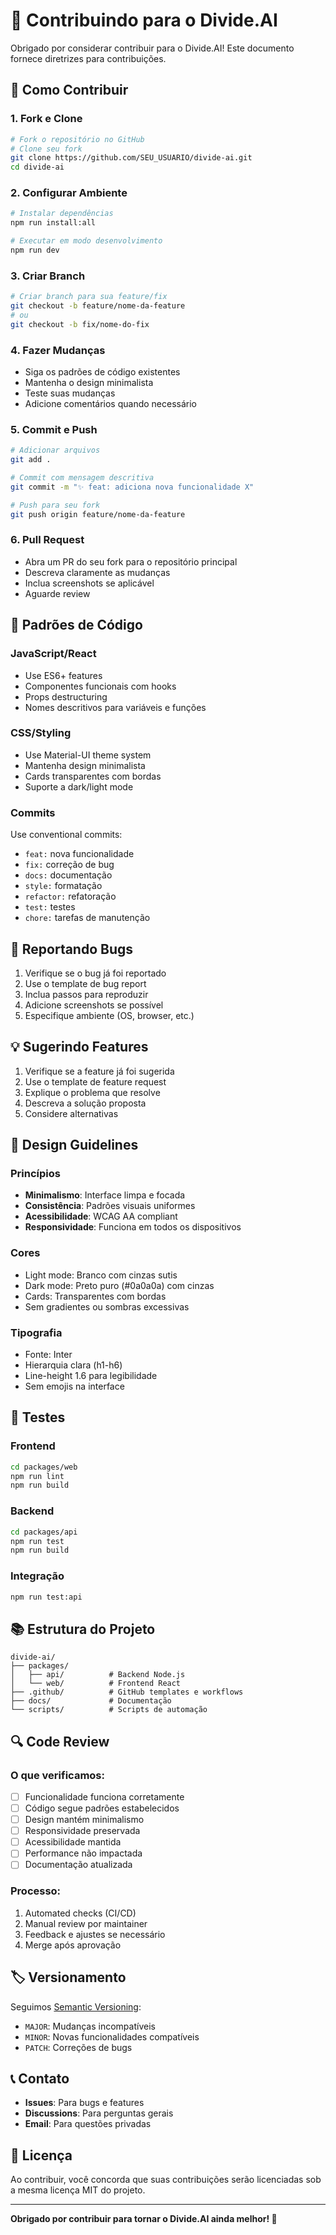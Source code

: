 # 🤝 Contribuindo para o Divide.AI

Obrigado por considerar contribuir para o Divide.AI! Este documento fornece diretrizes para contribuições.

## 🚀 Como Contribuir

### 1. Fork e Clone
```bash
# Fork o repositório no GitHub
# Clone seu fork
git clone https://github.com/SEU_USUARIO/divide-ai.git
cd divide-ai
```

### 2. Configurar Ambiente
```bash
# Instalar dependências
npm run install:all

# Executar em modo desenvolvimento
npm run dev
```

### 3. Criar Branch
```bash
# Criar branch para sua feature/fix
git checkout -b feature/nome-da-feature
# ou
git checkout -b fix/nome-do-fix
```

### 4. Fazer Mudanças
- Siga os padrões de código existentes
- Mantenha o design minimalista
- Teste suas mudanças
- Adicione comentários quando necessário

### 5. Commit e Push
```bash
# Adicionar arquivos
git add .

# Commit com mensagem descritiva
git commit -m "✨ feat: adiciona nova funcionalidade X"

# Push para seu fork
git push origin feature/nome-da-feature
```

### 6. Pull Request
- Abra um PR do seu fork para o repositório principal
- Descreva claramente as mudanças
- Inclua screenshots se aplicável
- Aguarde review

## 📝 Padrões de Código

### JavaScript/React
- Use ES6+ features
- Componentes funcionais com hooks
- Props destructuring
- Nomes descritivos para variáveis e funções

### CSS/Styling
- Use Material-UI theme system
- Mantenha design minimalista
- Cards transparentes com bordas
- Suporte a dark/light mode

### Commits
Use conventional commits:
- `feat:` nova funcionalidade
- `fix:` correção de bug
- `docs:` documentação
- `style:` formatação
- `refactor:` refatoração
- `test:` testes
- `chore:` tarefas de manutenção

## 🐛 Reportando Bugs

1. Verifique se o bug já foi reportado
2. Use o template de bug report
3. Inclua passos para reproduzir
4. Adicione screenshots se possível
5. Especifique ambiente (OS, browser, etc.)

## 💡 Sugerindo Features

1. Verifique se a feature já foi sugerida
2. Use o template de feature request
3. Explique o problema que resolve
4. Descreva a solução proposta
5. Considere alternativas

## 🎨 Design Guidelines

### Princípios
- **Minimalismo**: Interface limpa e focada
- **Consistência**: Padrões visuais uniformes
- **Acessibilidade**: WCAG AA compliant
- **Responsividade**: Funciona em todos os dispositivos

### Cores
- Light mode: Branco com cinzas sutis
- Dark mode: Preto puro (#0a0a0a) com cinzas
- Cards: Transparentes com bordas
- Sem gradientes ou sombras excessivas

### Tipografia
- Fonte: Inter
- Hierarquia clara (h1-h6)
- Line-height 1.6 para legibilidade
- Sem emojis na interface

## 🧪 Testes

### Frontend
```bash
cd packages/web
npm run lint
npm run build
```

### Backend
```bash
cd packages/api
npm run test
npm run build
```

### Integração
```bash
npm run test:api
```

## 📚 Estrutura do Projeto

```
divide-ai/
├── packages/
│   ├── api/          # Backend Node.js
│   └── web/          # Frontend React
├── .github/          # GitHub templates e workflows
├── docs/             # Documentação
└── scripts/          # Scripts de automação
```

## 🔍 Code Review

### O que verificamos:
- [ ] Funcionalidade funciona corretamente
- [ ] Código segue padrões estabelecidos
- [ ] Design mantém minimalismo
- [ ] Responsividade preservada
- [ ] Acessibilidade mantida
- [ ] Performance não impactada
- [ ] Documentação atualizada

### Processo:
1. Automated checks (CI/CD)
2. Manual review por maintainer
3. Feedback e ajustes se necessário
4. Merge após aprovação

## 🏷️ Versionamento

Seguimos [Semantic Versioning](https://semver.org/):
- `MAJOR`: Mudanças incompatíveis
- `MINOR`: Novas funcionalidades compatíveis
- `PATCH`: Correções de bugs

## 📞 Contato

- **Issues**: Para bugs e features
- **Discussions**: Para perguntas gerais
- **Email**: Para questões privadas

## 📄 Licença

Ao contribuir, você concorda que suas contribuições serão licenciadas sob a mesma licença MIT do projeto.

---

**Obrigado por contribuir para tornar o Divide.AI ainda melhor! 🎉**
